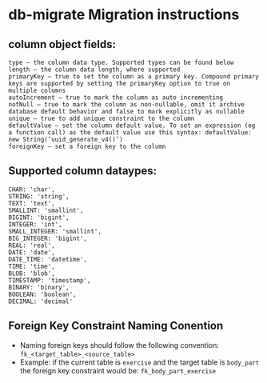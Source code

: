 # db-migrate Migration instructions

## column object fields:

```
type — the column data type. Supported types can be found below
length — the column data length, where supported
primaryKey — true to set the column as a primary key. Compound primary keys are supported by setting the primaryKey option to true on multiple columns
autoIncrement — true to mark the column as auto incrementing
notNull — true to mark the column as non-nullable, omit it archive database default behavior and false to mark explicitly as nullable
unique — true to add unique constraint to the column
defaultValue — set the column default value. To set an expression (eg a function call) as the default value use this syntax: defaultValue: new String(‘uuid_generate_v4()’)
foreignKey — set a foreign key to the column
```

## Supported column dataypes:

```
CHAR: 'char',
STRING: 'string',
TEXT: 'text',
SMALLINT: 'smallint',
BIGINT: 'bigint',
INTEGER: 'int',
SMALL_INTEGER: 'smallint',
BIG_INTEGER: 'bigint',
REAL: 'real',
DATE: 'date',
DATE_TIME: 'datetime',
TIME: 'time',
BLOB: 'blob',
TIMESTAMP: 'timestamp',
BINARY: 'binary',
BOOLEAN: 'boolean',
DECIMAL: 'decimal'
```

## Foreign Key Constraint Naming Conention

- Naming foreign keys should follow the following convention: `fk_<target_table>_<source_table>`
- Example: if the current table is `exercise` and the target table is `body_part` the foreign key constraint would be: `fk_body_part_exercise`
